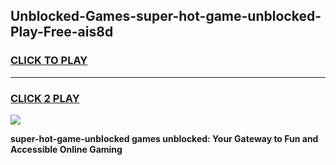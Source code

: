 
## Unblocked-Games-super-hot-game-unblocked-Play-Free-ais8d
<h3>
<a href="https://premium76.site?title=super-hot-game-unblocked&ref=22A">CLICK TO PLAY</a></h3>
<hr>

<h3>
<a href="https://premium76.site?title=super-hot-game-unblocked&ref=22A">CLICK 2 PLAY</a>
  
</h3>

<a href="https://premium76.site?title=super-hot-game-unblocked&ref=22A"><img src="https://clearcache.store/games.png"></a>


**super-hot-game-unblocked games unblocked: Your Gateway to Fun and Accessible Online Gaming**
